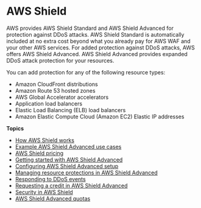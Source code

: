 # AWS Shield<a name="shield-chapter"></a>

AWS provides AWS Shield Standard and AWS Shield Advanced for protection against DDoS attacks\. AWS Shield Standard is automatically included at no extra cost beyond what you already pay for AWS WAF and your other AWS services\. For added protection against DDoS attacks, AWS offers AWS Shield Advanced\. AWS Shield Advanced provides expanded DDoS attack protection for your resources\. 

You can add protection for any of the following resource types:
+ Amazon CloudFront distributions
+ Amazon Route 53 hosted zones
+ AWS Global Accelerator accelerators
+ Application load balancers
+ Elastic Load Balancing \(ELB\) load balancers
+ Amazon Elastic Compute Cloud \(Amazon EC2\) Elastic IP addresses

**Topics**
+ [How AWS Shield works](ddos-overview.md)
+ [Example AWS Shield Advanced use cases](aws-shield-use-case.md)
+ [AWS Shield pricing](aws-shield-pricing.md)
+ [Getting started with AWS Shield Advanced](getting-started-ddos.md)
+ [Configuring AWS Shield Advanced setup](ddos-edit-drt.md)
+ [Managing resource protections in AWS Shield Advanced](ddos-manage-protected-resources.md)
+ [Responding to DDoS events](ddos-responding.md)
+ [Requesting a credit in AWS Shield Advanced](request-refund.md)
+ [Security in AWS Shield](shd-security.md)
+ [AWS Shield Advanced quotas](shield-limits.md)